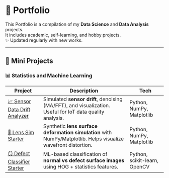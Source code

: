 # 📂 Portfolio
This Portfolio is a compilation of my **Data Science** and **Data Analysis** projects.  
It includes academic, self-learning, and hobby projects.  
✨ Updated regularly with new works.

---

## 🔬 Mini Projects

### 📊 Statistics and Machine Learning  

| Project | Description | Tech |
|---------|-------------|------|
| [📈 Sensor Data Drift Analyzer](https://github.com/paweethida-1/Sensor-Data-Drift-Analyzer) | Simulated **sensor drift**, denoising (MA/FFT), and visualization. Useful for IoT data quality analysis. | Python, NumPy, Matplotlib |
| [🔬 Lens Sim Starter](https://github.com/paweethida-1/lens-sim-starter) | Synthetic **lens surface deformation simulation** with NumPy/Matplotlib. Helps visualize wavefront distortion. | Python, NumPy, Matplotlib |
| [🪞 Defect Classifier Starter](https://github.com/paweethida-1/defect-classifier-starter) | ML-based classification of **normal vs defect surface images** using HOG + statistics features. | Python, scikit-learn, OpenCV |
